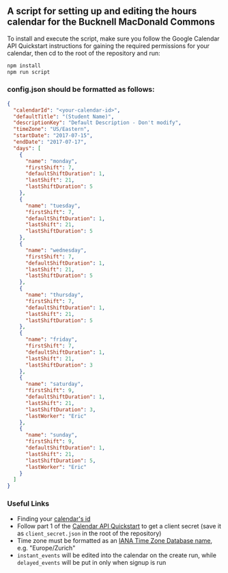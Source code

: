 ## A script for setting up and editing the hours calendar for the Bucknell MacDonald Commons

To install and execute the script, make sure you follow the Google Calendar API Quickstart instructions for gaining the required permissions for your calendar, then cd to the root of the repository and run:
```bash
npm install
npm run script
```

### config.json should be formatted as follows:
```json
{
  "calendarId": "<your-calendar-id>",
  "defaultTitle": "(Student Name)",
  "descriptionKey": "Default Description - Don't modify",
  "timeZone": "US/Eastern",
  "startDate": "2017-07-15",
  "endDate": "2017-07-17",
  "days": [
    { 
      "name": "monday", 
      "firstShift": 7, 
      "defaultShiftDuration": 1,
      "lastShift": 21,
      "lastShiftDuration": 5 
    },
    {
      "name": "tuesday",
      "firstShift": 7, 
      "defaultShiftDuration": 1,
      "lastShift": 21,
      "lastShiftDuration": 5
    },
    {
      "name": "wednesday",
      "firstShift": 7, 
      "defaultShiftDuration": 1,
      "lastShift": 21,
      "lastShiftDuration": 5
    },
    {
      "name": "thursday",
      "firstShift": 7, 
      "defaultShiftDuration": 1,
      "lastShift": 21,
      "lastShiftDuration": 5
    },
    {
      "name": "friday",
      "firstShift": 7, 
      "defaultShiftDuration": 1,
      "lastShift": 21,
      "lastShiftDuration": 3
    },
    {
      "name": "saturday",
      "firstShift": 9, 
      "defaultShiftDuration": 1,
      "lastShift": 21,
      "lastShiftDuration": 3,
      "lastWorker": "Eric"
    },
    {
      "name": "sunday",
      "firstShift": 9, 
      "defaultShiftDuration": 1,
      "lastShift": 21,
      "lastShiftDuration": 5,
      "lastWorker": "Eric"
    }
  ]
}
```
### Useful Links
- Finding your [calendar's id](https://docs.simplecalendar.io/find-google-calendar-id/)
- Follow part 1 of the [Calendar API Quickstart](https://developers.google.com/google-apps/calendar/quickstart/python) to get a client secret (save it as `client_secret.json` in the root of the repository)
- Time zone must be formatted as an [IANA Time Zone Database name](https://en.wikipedia.org/wiki/List_of_tz_database_time_zones), e.g. "Europe/Zurich"
- `instant_events` will be edited into the calendar on the create run, while `delayed_events` will be put in only when signup is run
